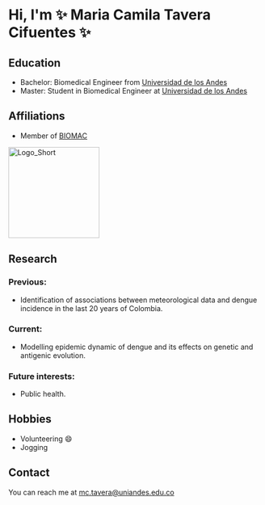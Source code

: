 # Hi, I'm ✨ Maria Camila Tavera Cifuentes ✨

<!-- A short sentence that can  describe who you are -->

<!-- All of your education background -->

## Education

-   Bachelor: Biomedical Engineer from [Universidad de los Andes](www.uniandes.edu.co)
-   Master: Student in Biomedical Engineer at [Universidad de los Andes](www.uniandes.edu.co)

<!-- While BIOMAC is our common group, the collaboration between groups and affiliations are encourage -->

## Affiliations

-   Member of [BIOMAC](https://github.com/biomac-lab)

<img src="https://user-images.githubusercontent.com/73041689/218108873-dd5daaaa-2874-43d3-a089-8403dda3e18f.png" alt="Logo_Short" width="180"/>


<!-- Showing what you work on, lets other collaborate with you -->

## Research

### Previous:

-   Identification of associations between meteorological data and dengue incidence in the last 20 years of Colombia.

### Current:

-   Modelling epidemic dynamic of dengue and its effects on genetic and antigenic evolution.

<!-- Topics that you haven't research yet but are intriguing to you -->

### Future interests:

-   Public health.

<!-- Because we are humans before researchers -->

## Hobbies

-   Volunteering 😄
-   Jogging

## Contact

You can reach me at <mc.tavera@uniandes.edu.co>
